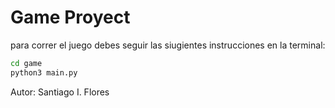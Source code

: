 # Game Proyect

para correr el juego debes seguir las siugientes instrucciones en la terminal:

```sh
cd game
python3 main.py
```

Autor: Santiago I. Flores
